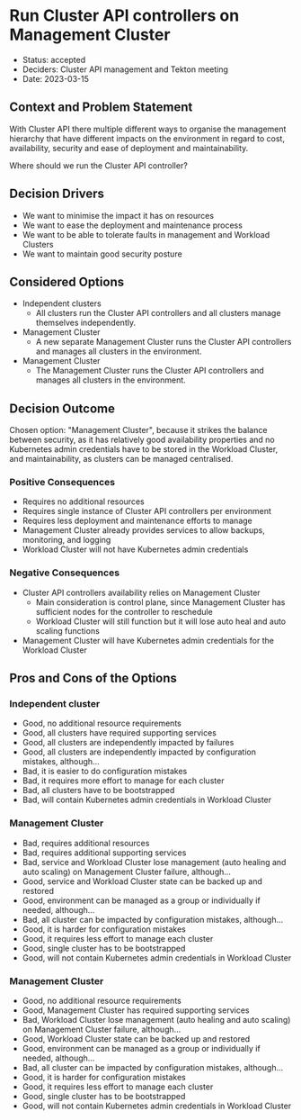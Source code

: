 # Run Cluster API controllers on Management Cluster

* Status: accepted
* Deciders: Cluster API management and Tekton meeting
* Date: 2023-03-15

## Context and Problem Statement

With Cluster API there multiple different ways to organise the management hierarchy that have different impacts on the environment in regard to cost, availability, security and ease of deployment and maintainability.

Where should we run the Cluster API controller?

## Decision Drivers <!-- optional -->

* We want to minimise the impact it has on resources
* We want to ease the deployment and maintenance process
* We want to be able to tolerate faults in management and Workload Clusters
* We want to maintain good security posture

## Considered Options

* Independent clusters
  - All clusters run the Cluster API controllers and all clusters manage themselves independently.
* Management Cluster
  - A new separate Management Cluster runs the Cluster API controllers and manages all clusters in the environment.
* Management Cluster
  - The Management Cluster runs the Cluster API controllers and manages all clusters in the environment.

## Decision Outcome

Chosen option: "Management Cluster", because it strikes the balance between security, as it has relatively good availability properties and no Kubernetes admin credentials have to be stored in the Workload Cluster, and maintainability, as clusters can be managed centralised.

### Positive Consequences <!-- optional -->

* Requires no additional resources
* Requires single instance of Cluster API controllers per environment
* Requires less deployment and maintenance efforts to manage
* Management Cluster already provides services to allow backups, monitoring, and logging
* Workload Cluster will not have Kubernetes admin credentials

### Negative Consequences <!-- optional -->

* Cluster API controllers availability relies on Management Cluster
  - Main consideration is control plane, since Management Cluster has sufficient nodes for the controller to reschedule
  - Workload Cluster will still function but it will lose auto heal and auto scaling functions
* Management Cluster will have Kubernetes admin credentials for the Workload Cluster

## Pros and Cons of the Options <!-- optional -->

### Independent cluster

* Good, no additional resource requirements
* Good, all clusters have required supporting services
* Good, all clusters are independently impacted by failures
* Good, all clusters are independently impacted by configuration mistakes, although...
* Bad, it is easier to do configuration mistakes
* Bad, it requires more effort to manage for each cluster
* Bad, all clusters have to be bootstrapped
* Bad, will contain Kubernetes admin credentials in Workload Cluster

### Management Cluster

* Bad, requires additional resources
* Bad, requires additional supporting services
* Bad, service and Workload Cluster lose management (auto healing and auto scaling) on Management Cluster failure, although...
* Good, service and Workload Cluster state can be backed up and restored
* Good, environment can be managed as a group or individually if needed, although...
* Bad, all cluster can be impacted by configuration mistakes, although...
* Good, it is harder for configuration mistakes
* Good, it requires less effort to manage each cluster
* Good, single cluster has to be bootstrapped
* Good, will not contain Kubernetes admin credentials in Workload Cluster

### Management Cluster

* Good, no additional resource requirements
* Good, Management Cluster has required supporting services
* Bad, Workload Cluster lose management (auto healing and auto scaling) on Management Cluster failure, although...
* Good, Workload Cluster state can be backed up and restored
* Good, environment can be managed as a group or individually if needed, although...
* Bad, all cluster can be impacted by configuration mistakes, although...
* Good, it is harder for configuration mistakes
* Good, it requires less effort to manage each cluster
* Good, single cluster has to be bootstrapped
* Good, will not contain Kubernetes admin credentials in Workload Cluster
